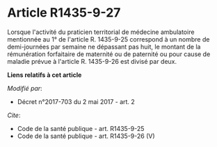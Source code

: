 # Article R1435-9-27

Lorsque l'activité du praticien territorial de médecine ambulatoire mentionnée au 1° de l'article R. 1435-9-25 correspond à
un nombre de demi-journées par semaine ne dépassant pas huit, le montant de la rémunération forfaitaire de maternité ou de
paternité ou pour cause de maladie prévue à l'article R. 1435-9-26 est divisé par deux.

**Liens relatifs à cet article**

_Modifié par_:

  - Décret n°2017-703 du 2 mai 2017 - art. 2

_Cite_:

  - Code de la santé publique - art. R1435-9-25
  - Code de la santé publique - art. R1435-9-26 (V)
